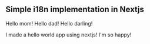 ## Simple i18n implementation in Nextjs

Hello mom!
Hello dad!
Hello darling!

I made a hello world app using nextjs! I'm so happy!
